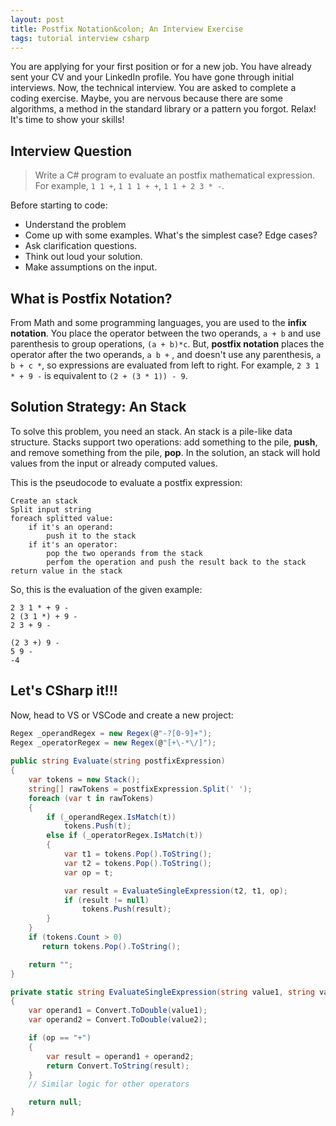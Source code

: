 ```yaml
---
layout: post
title: Postfix Notation&colon; An Interview Exercise
tags: tutorial interview csharp
---
```


You are applying for your first position or for a new job. You have already sent your CV and your LinkedIn profile. You have gone through initial interviews. Now, the technical interview. You are asked to complete a coding exercise. Maybe, you are nervous because there are some algorithms, a method in the standard library or a pattern you forgot. Relax! It's time to show your skills!

## Interview Question

> Write a C# program to evaluate an postfix mathematical expression. For example, `1 1 +`, `1 1 1 + +`, `1 1 + 2 3 * -`.

Before starting to code:

* Understand the problem
* Come up with some examples. What's the simplest case? Edge cases?
* Ask clarification questions.
* Think out loud your solution.
* Make assumptions on the input.

## What is Postfix Notation?

From Math and some programming languages, you are used to the **infix notation**. You place the operator between the two operands, `a + b` and use parenthesis to group operations, `(a + b)*c`. But, **postfix notation** places the operator after the two operands, `a b +` , and doesn't use any parenthesis, `a b + c *`, so expressions are evaluated from left to right. For example, `2 3 1 * + 9 -` is equivalent to `(2 + (3 * 1)) - 9`.


## Solution Strategy: An Stack

To solve this problem, you need an stack. An stack is a pile-like data structure. Stacks support two operations: add something to the pile, **push**, and remove something from the pile, **pop**. In the solution, an stack will hold values from the input or already computed values.

This is the pseudocode to evaluate a postfix expression:

```
Create an stack
Split input string
foreach splitted value:
    if it's an operand:
        push it to the stack
    if it's an operator:
        pop the two operands from the stack
        perfom the operation and push the result back to the stack
return value in the stack
```

So, this is the evaluation of the given example:

```
2 3 1 * + 9 -
2 (3 1 *) + 9 -
2 3 + 9 -

(2 3 +) 9 -
5 9 -
-4
```


## Let's CSharp it!!!

Now, head to VS or VSCode  and create a new project:

```csharp
Regex _operandRegex = new Regex(@"-?[0-9]+");
Regex _operatorRegex = new Regex(@"[+\-*\/]");
        
public string Evaluate(string postfixExpression)
{
    var tokens = new Stack();
    string[] rawTokens = postfixExpression.Split(' ');
    foreach (var t in rawTokens)
    {
        if (_operandRegex.IsMatch(t))
            tokens.Push(t);
        else if (_operatorRegex.IsMatch(t))
        {
            var t1 = tokens.Pop().ToString();
            var t2 = tokens.Pop().ToString();
            var op = t;

            var result = EvaluateSingleExpression(t2, t1, op);
            if (result != null)
                tokens.Push(result);
        }
    }
    if (tokens.Count > 0)
       return tokens.Pop().ToString();

    return "";
}

private static string EvaluateSingleExpression(string value1, string value2, string op)
{
    var operand1 = Convert.ToDouble(value1);
    var operand2 = Convert.ToDouble(value2);

    if (op == "+")
    {
        var result = operand1 + operand2;
        return Convert.ToString(result);
    }
    // Similar logic for other operators

    return null;
}
```